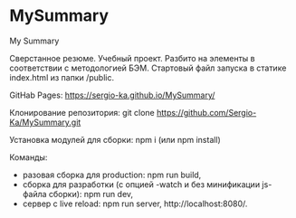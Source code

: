 # MySummary
My Summary

Сверстанное резюме. Учебный проект. Разбито на элементы в соответствии с методологией БЭМ. Стартовый файл запуска в статике index.html из папки /public.

GitHab Pages:
https://sergio-ka.github.io/MySummary/

Клонирование репозитория:
git clone https://github.com/Sergio-Ka/MySummary.git

Установка модулей для сборки:
npm i (или npm install)

Команды:
- разовая сборка для production: npm run build,
- сборка для разработки (с опцией -watch и без минификации js-файла сборки): npm run dev,
- сервер с live reload: npm run server, http://localhost:8080/.
